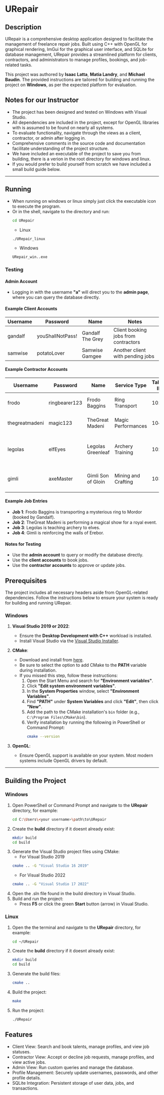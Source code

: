 # URepair

## Description

URepair is a comprehensive desktop application designed to facilitate the management of freelance repair jobs. Built using C++ with OpenGL for graphical rendering, ImGui for the graphical user interface, and SQLite for database management, URepair provides a streamlined platform for clients, contractors, and administrators to manage profiles, bookings, and job-related tasks.

This project was authored by **Isaac Latta**, **Matia Landry**, and **Michael Baudin**. The provided instructions are tailored for building and running the project on **Windows**, as per the expected platform for evaluation.

## Notes for our Instructor
- The project has been designed and tested on Windows with Visual Studio.
- All dependencies are included in the project, except for OpenGL libraries with is assumed to be found on nearly all systems.
- To evaluate functionality, navigate through the views as a client, contractor, or admin after logging in.
- Comprehensive comments in the source code and documentation facilitate understanding of the project structure.
- We have included an executable of the project to save you from building, there is a verion in the root directory for windows and linux.
- If you would prefer to build yourself from scratch we have included a small build guide below.

---

## Running
- When running on windows or linux simply just click the executable icon to execute the program.
- Or in the shell, navigate to the directory and run:
	```bash
	cd URepair
	```
	- Linux
	```bash
	./URepair_linux
	```
	- Windows
	```bash
	URepair_win..exe
	```
### Testing

#### Admin Account
- Logging in with the username **"a"** will direct you to the **admin page**, where you can query the database directly.

#### Example Client Accounts
| Username   | Password         | Name                 | Notes                                |
|------------|------------------|----------------------|--------------------------------------|
| gandalf    | youShallNotPass! | Gandalf The Grey     | Client booking jobs from contractors |
| samwise    | potatoLover      | Samwise Gamgee       | Another client with pending jobs     |

#### Example Contractor Accounts
| Username       | Password      | Name                 | Service Type            | Talent ID | Notes                                |
|----------------|---------------|----------------------|-------------------------|-----------|--------------------------------------|
| frodo          | ringbearer123 | Frodo Baggins        | Ring Transport          | 101       | Contractor hired by Gandalf          |
| thegreatmadeni | magic123      | TheGreat Madeni      | Magic Performances      | 104       | Magician from Kazakhstan             |
| legolas        | elfEyes       | Legolas Greenleaf    | Archery Training        | 102       | Contractor for archery-related jobs  |
| gimli          | axeMaster     | Gimli Son of Gloin   | Mining and Crafting     | 103       | Contractor for mining and crafting   |

#### Example Job Entries
- **Job 1**: Frodo Baggins is transporting a mysterious ring to Mordor (booked by Gandalf).
- **Job 2**: TheGreat Madeni is performing a magical show for a royal event.
- **Job 3**: Legolas is teaching archery to elves.
- **Job 4**: Gimli is reinforcing the walls of Erebor.

#### Notes for Testing
- Use the **admin account** to query or modify the database directly.
- Use the **client accounts** to book jobs.
- Use the **contractor accounts** to approve or update jobs.


## Prerequisites

The project includes all necessary headers aside from OpenGL-related dependencies. Follow the instructions below to ensure your system is ready for building and running URepair.

### **Windows**

1. **Visual Studio 2019 or 2022**:
   - Ensure the **Desktop Development with C++** workload is installed.
   - Install Visual Studio via the [Visual Studio Installer](https://visualstudio.microsoft.com/).

2. **CMake**:
   - Download and install from [here](https://cmake.org/download/).
   - Be sure to select the option to add CMake to the **PATH** variable during installation.
   - If you missed this step, follow these instructions:
     1. Open the Start Menu and search for **"Environment variables"**.
     2. Click **"Edit system environment variables"**.
     3. In the **System Properties** window, select **"Environment Variables"**.
     4. Find **"PATH"** under **System Variables** and click **"Edit"**, then click **"New"**.
     5. Add the path to the CMake installation's `bin` folder (e.g., `C:\Program Files\CMake\bin`).
     6. Verify installation by running the following in PowerShell or Command Prompt:
        ```bash
        cmake --version
        ```

3. **OpenGL**:
   - Ensure OpenGL support is available on your system. Most modern systems include OpenGL drivers by default.

---

## Building the Project

### **Windows**

1. Open PowerShell or Command Prompt and navigate to the **URepair** directory, for example:
   ```bash
   cd C:\Users\<your username>\path\to\URepair
   ```
2. Create the **build** directory if it doesnt already exist:
	```bash
	mkdir build
	cd build
	```
3. Generate the Visual Studio project files using CMake:
	- For Visual Studio 2019
	```bash
	cmake .. -G "Visual Studio 16 2019"
	```
	- For Visual Studio 2022
	```bash
	cmake .. -G "Visual Studio 17 2022"
	```
4. Open the .sln file found in the build directory in Visual Studio.
5. Build and run the project:
	- Press **F5** or click the green **Start** button (arrow) in Visual Studio.

### **Linux**

1. Open the the terminal and navigate to the **URepair** directory, for example:
	```bash
	cd ~/URepair
	```
2. Create the **build** directory if it doesnt already exist:
	```bash
	mkdir build
	cd build
	```
3. Generate the build files:
	```bash
	cmake ..
	```
4. Build the project:
	```bash
	make
	```
5. Run the project:
	```bash
	./URepair
	```

## Features 
- Client View: Search and book talents, manage profiles, and view job statuses.
- Contractor View: Accept or decline job requests, manage profiles, and view active jobs.
- Admin View: Run custom queries and manage the database.
- Profile Management: Securely update usernames, passwords, and other profile details.
- SQLite Integration: Persistent storage of user data, jobs, and transactions.

